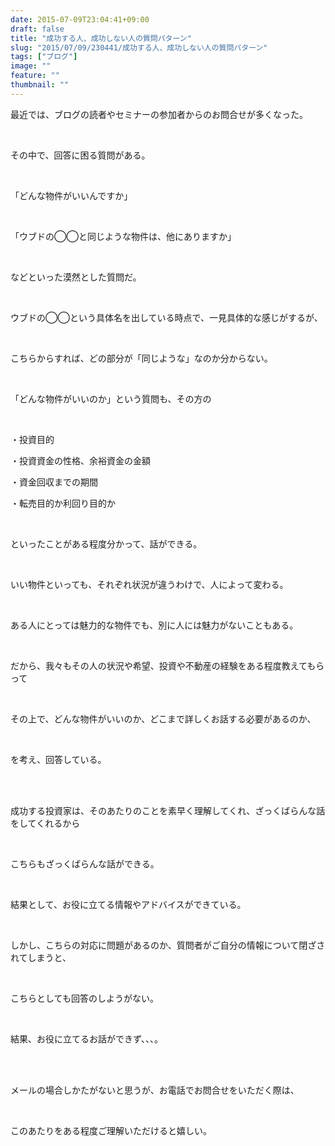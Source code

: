 ```yaml
---
date: 2015-07-09T23:04:41+09:00
draft: false
title: "成功する人、成功しない人の質問パターン"
slug: "2015/07/09/230441/成功する人、成功しない人の質問パターン"
tags: ["ブログ"]
image: ""
feature: ""
thumbnail: ""
---
```

<p>最近では、ブログの読者やセミナーの参加者からのお問合せが多くなった。</p><br/><p>その中で、回答に困る質問がある。</p><br/><p>「どんな物件がいいんですか」</p><br/><p>「ウブドの◯◯と同じような物件は、他にありますか」</p><br/><p>などといった漠然とした質問だ。</p><br/><p>ウブドの◯◯という具体名を出している時点で、一見具体的な感じがするが、</p><br/><p>こちらからすれば、どの部分が「同じような」なのか分からない。</p><br/><p>「どんな物件がいいのか」という質問も、その方の</p><br/><p>・投資目的</p><p>・投資資金の性格、余裕資金の金額</p><p>・資金回収までの期間</p><p>・転売目的か利回り目的か</p><br/><p>といったことがある程度分かって、話ができる。</p><br/><p>いい物件といっても、それぞれ状況が違うわけで、人によって変わる。</p><br/><p>ある人にとっては魅力的な物件でも、別に人には魅力がないこともある。</p><br/><p>だから、我々もその人の状況や希望、投資や不動産の経験をある程度教えてもらって</p><br/><p>その上で、どんな物件がいいのか、どこまで詳しくお話する必要があるのか、</p><br/><p>を考え、回答している。</p><br/><br/><p>成功する投資家は、そのあたりのことを素早く理解してくれ、ざっくばらんな話をしてくれるから</p><br/><p>こちらもざっくばらんな話ができる。</p><br/><p>結果として、お役に立てる情報やアドバイスができている。</p><br/><p>しかし、こちらの対応に問題があるのか、質問者がご自分の情報について閉ざされてしまうと、</p><br/><p>こちらとしても回答のしようがない。</p><br/><p>結果、お役に立てるお話ができず、、、。</p><br/><br/><p>メールの場合しかたがないと思うが、お電話でお問合せをいただく際は、</p><br/><p>このあたりをある程度ご理解いただけると嬉しい。</p><br/><br/><br/><br/><br/><br/><br/>

